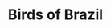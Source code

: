 ---
title: Birds of Brazil
type: Website
desc: 📷🦚Portfolio for a birds photographer, created with Next.js and Netlifly CMS.
tech: HTML, CSS, React, Next.js, Netlifly CMS and Styled-Components.
extra: false
extraInfo: ""
codeLink: https://github.com/luizfverissimo/birds-of-brazil-portfolio
link: https://lcverissimo.netlify.app/
coverImg: /img/birds/1.png
images:
  - /img/birds/1.png  
  - /img/birds/2.png  
  - /img/birds/3.png  
---